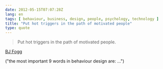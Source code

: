 ```yaml
---
date: 2012-05-15T07:07:28Z
lang: en
tags: [ behaviour, business, design, people, psychology, technology ]
title: "Put hot triggers in the path of motivated people"
type: quote
---
```


> Put hot triggers in the path of motivated people.

[BJ Fogg](http://www.bjfogg.com/)

("the most important 9 words in behaviour design are: ...")

